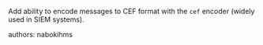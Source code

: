 Add ability to encode messages to CEF format with the `cef` encoder (widely used in SIEM systems).

authors: nabokihms
